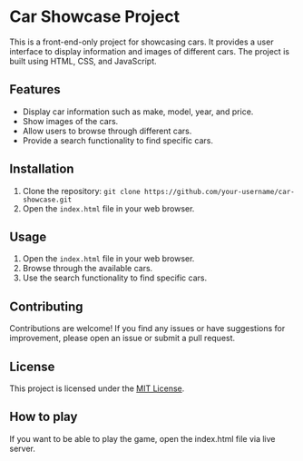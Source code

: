 # Car Showcase Project

This is a front-end-only project for showcasing cars. It provides a user interface to display information and images of different cars. The project is built using HTML, CSS, and JavaScript.

## Features

- Display car information such as make, model, year, and price.
- Show images of the cars.
- Allow users to browse through different cars.
- Provide a search functionality to find specific cars.

## Installation

1. Clone the repository: `git clone https://github.com/your-username/car-showcase.git`
2. Open the `index.html` file in your web browser.

## Usage

1. Open the `index.html` file in your web browser.
2. Browse through the available cars.
3. Use the search functionality to find specific cars.

## Contributing

Contributions are welcome! If you find any issues or have suggestions for improvement, please open an issue or submit a pull request.

## License

This project is licensed under the [MIT License](LICENSE).

## How to play

If you want to be able to play the game, open the index.html file via live server.